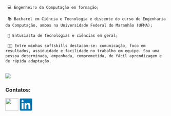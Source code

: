 
  <p>
  
     💻 Engenheiro da Computação em formação;
  
     📚 Bacharel em Ciência e Tecnologia e discente do curso de Engenharia da Computação, ambos na Universidade Federal do Maranhão (UFMA);

     🧠 Entusiasta de tecnologias e ciências em geral;
      
     👨‍🎓 Entre minhas softskills destacam-se: comunicação, foco em resultados, assiduidade e facilidade no trabalho em equipe. Sou uma pessoa determinada, empenhada, comprometida, de fácil aprendizagem e de rápida adaptação.
    
  </p>                                                 

<br>
 <div>
  <img width="60%"src="https://github-readme-stats.vercel.app/api/top-langs/?username=Gabriel-munizds&layout=compact&hide_border=true&title_color=F73BE0&text_color=F73BE0&bg_color=0d1117" />
  </p>
  </div>
  
### Contatos:

<div style="display: inline_block">
  
<a href="mailto:gabrielmunizdasilva40@gmail.com" target="_blank" style="text-decoration:none;"><img align="center"   height="40" width="40" src="https://encrypted-tbn0.gstatic.com/images?q=tbn:ANd9GcTS0M6ggYz32UW39FkUpTPAqSnNOeCR9YDNZ5bN6iog1RE8sLUbsuzt8O-d02CowQ3pS3Q&usqp=CAU"></a>
<a href="https://www.linkedin.com/in/jo%C3%A3o-gabriel-muniz-da-silva-1635531a0/" target="_blank" style="text-decoration:none;" ><img align="center"   height="40" width="40" src="https://raw.githubusercontent.com/devicons/devicon/master/icons/linkedin/linkedin-original.svg"></a>

</div>
